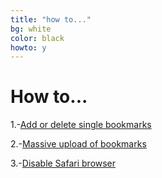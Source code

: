```yaml
---
title: "how to..."
bg: white
color: black
howto: y
---
```


# How to...

1.-[Add or delete single bookmarks](./howto#add)

2.-[Massive upload of bookmarks](/howto#bulk)

3.-[Disable Safari browser](./howto#safari)
